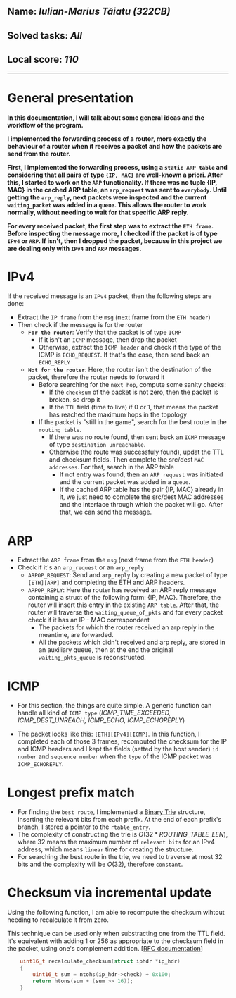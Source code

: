 ## Name: *Iulian-Marius Tăiatu (322CB)*
## Solved tasks: *All*
## Local score: *110*
---

# General presentation

**In this documentation, I will talk about some general ideas and the workflow of the program.**

**I implemented the forwarding process of a router, more exactly the behaviour of a router when it receives a packet and how the packets are send from the router.**


**First, I implemented the forwarding process, using a `static ARP table` and considering that all pairs of type `{IP, MAC}` are well-known a priori. After this, I started to work on the `ARP` functionality. If there was no tuple {IP, MAC} in the cached ARP table, an `arp_request` was sent to `everybody`. Until getting the `arp_reply`, next packets were inspected and the current `waiting_packet` was added in a `queue`. This allows the router to work normally, without needing to wait for that specific ARP reply.**

**For every received packet, the first step was to extract the `ETH frame`. Before inspecting the message more, I checked if the packet is of type `IPv4` or `ARP`. If isn't, then I dropped the packet, because in this project we are dealing only with `IPv4` and `ARP` messages.**

# IPv4
If the received message is an `IPv4` packet, then the following steps are done:
- Extract the `IP frame` from the `msg` (next frame from the `ETH header`)
- Then check if the message is for the router
    - **`For the router`**: Verify that the packet is of type `ICMP`
        - If it isn't an `ICMP` message, then drop the packet
        - Otherwise, extract the `ICMP header` and check if the type of the ICMP is `ECHO_REQUEST`. If that's the case, then send back an `ECHO_REPLY`
    - **`Not for the router`**: Here, the router isn't the destination of the packet, therefore the router needs to forward it
        - Before searching for the `next hop`, compute some sanity checks:
            - If the `checksum` of the packet is not zero, then the packet is broken, so drop it
            - If the `TTL` field (time to live) if 0 or 1, that means the packet has reached the maximum hops in the topology
        - If the packet is "still in the game", search for the best route in the `routing table`.
            - If there was no route found, then sent back an `ICMP` message of type `destination unreachable`.
            - Otherwise (the route was successfuly found), updat the TTL and checksum fields. Then complete the src/dest `MAC addresses`. For that, search in the ARP table
                - If not entry was found, then an `ARP request` was initiated and the current packet was added in a `queue`.
                - If the cached ARP table has the pair {IP, MAC} already in it, we just need to complete the src/dest MAC addresses and the interface through which the packet will go. After that, we can send the message.

# ARP
- Extract the `ARP frame` from the `msg` (next frame from the `ETH header`)
- Check if it's an `arp_request` or an `arp_reply`
    - `ARPOP_REQUEST`: Send and `arp_reply` by creating a new packet of type `[ETH][ARP]` and completing the ETH and ARP headers.
    - `ARPOP_REPLY`: Here the router has received an ARP reply message containing a struct of the following form: {IP, MAC}. Therefore, the router will insert this entry in the existing `ARP table`. After that, the router will traverse the `waiting_queue_of_pkts` and for every packet check if it has an IP - MAC correspondent
        - The packets for which the router received an arp reply in the meantime, are forwarded.
        - All the packets which didn't received and arp reply, are stored in an auxiliary queue, then at the end the original `waiting_pkts_queue` is reconstructed.

# ICMP
- For this section, the things are quite simple. A generic function can handle all kind of `ICMP type` (*ICMP_TIME_EXCEEDED, ICMP_DEST_UNREACH, ICMP_ECHO, ICMP_ECHOREPLY*)

- The packet looks like this: `[ETH][IPv4][ICMP]`. In this function, I completed each of those 3 frames, recomputed the checksum for the IP and ICMP headers and I kept the fields (setted by the host sender) `id number` and `sequence number` when the `type` of the ICMP packet was `ICMP_ECHOREPLY`.

# Longest prefix match

- For finding the `best route`, I implemented a [Binary Trie](https://en.wikipedia.org/wiki/Trie) structure, inserting the relevant bits from each prefix. At the end of each prefix's branch, I stored a pointer to the `rtable_entry`.
- The complexity of constructing the trie is $O(32 * ROUTING\_TABLE\_LEN)$, where $32$ means the maximum number of `relevant bits` for an IPv4 address, which means `linear` time for creating the structure.
- For searching the best route in the trie, we need to traverse at most $32$ bits and the complexity will be $O(32)$, therefore `constant`.

# Checksum via incremental update
Using the following function, I am able to recompute the checksum wihtout needing to recalculate it from zero.

This technique can be used only when substracting one from the TTL field. It's equivalent with adding 1 or 256 as appropriate to the checksum field in the packet, using one's complement addition. [[RFC documentation](https://www.rfc-editor.org/rfc/pdfrfc/rfc1141.txt.pdf)]

```c
    uint16_t recalculate_checksum(struct iphdr *ip_hdr)
    {
        uint16_t sum = ntohs(ip_hdr->check) + 0x100;
        return htons(sum + (sum >> 16));
    }
